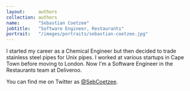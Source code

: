 ```yaml
---
layout:     authors
collection: authors
name:       "Sebastian Coetzee"
jobtitle:   "Software Engineer, Restaurants"
portrait:   "/images/portraits/sebastian-coetzee.jpg"
---
```


I started my career as a Chemical Engineer but then decided to trade stainless steel pipes for Unix pipes. I worked at various startups in Cape Town before moving to London. Now I'm a Software Engineer in the Restaurants team at Deliveroo.

You can find me on Twitter as [@SebCoetzee](https://twitter.com/SebCoetzee).
